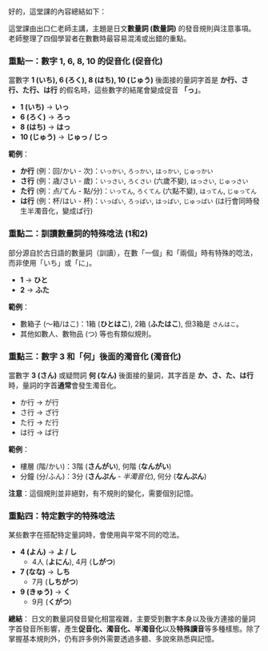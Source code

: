 </br>

好的，這堂課的內容總結如下：

這堂課由出口仁老師主講，主題是日文**數量詞 (数量詞)** 的發音規則與注意事項。老師整理了四個學習者在數數時最容易混淆或出錯的重點。

### **重點一：數字 1, 6, 8, 10 的促音化 (促音化)**

當數字 **1 (いち), 6 (ろく), 8 (はち), 10 (じゅう)** 後面接的量詞字首是 **か行、さ行、た行、は行** 的假名時，這些數字的結尾會變成促音 **「っ」**。

*   **1 (いち)** → **いっ**
*   **6 (ろく)** → **ろっ**
*   **8 (はち)** → **はっ**
*   **10 (じゅう)** → **じゅっ / じっ**

**範例**：
*   **か行** (例：回/かい - 次)：`いっかい`, `ろっかい`, `はっかい`, `じゅっかい`
*   **さ行** (例：歳/さい - 歲)：`いっさい`, `ろくさい` (六歲不變), `はっさい`, `じゅっさい`
*   **た行** (例：点/てん - 點/分)：`いってん`, `ろくてん` (六點不變), `はってん`, `じゅってん`
*   **は行** (例：杯/はい - 杯)：`いっぱい`, `ろっぱい`, `はっぱい`, `じゅっぱい` (は行會同時發生半濁音化，變成ぱ行)

### **重點二：訓讀數量詞的特殊唸法 (1和2)**

部分源自於古日語的數量詞（訓讀），在數「一個」和「兩個」時有特殊的唸法，而非使用「いち」或「に」。

*   **1** → **ひと**
*   **2** → **ふた**

**範例**：
*   數箱子 (～箱/はこ)：1箱 (**ひとはこ**), 2箱 (**ふたはこ**), 但3箱是 `さんはこ`。
*   其他如數人、數物品 (つ) 等也有類似規則。

### **重點三：數字 3 和「何」後面的濁音化 (濁音化)**

當數字 **3 (さん)** 或疑問詞 **何 (なん)** 後面接的量詞，其字首是 **か、さ、た、は行** 時，量詞的字首**通常**會發生濁音化。

*   か行 → が行
*   さ行 → ざ行
*   た行 → だ行
*   は行 → ば行

**範例**：
*   樓層 (階/かい)：3階 (**さんがい**), 何階 (**なんがい**)
*   分鐘 (分/ふん)：3分 (**さんぷん** - *半濁音化*), 何分 (**なんぷん**)

**注意**：這個規則並非絕對，有不規則的變化，需要個別記憶。

### **重點四：特定數字的特殊唸法**

某些數字在搭配特定量詞時，會使用與平常不同的唸法。

*   **4 (よん)** → **よ / し**
    *   4人 (**よにん**), 4月 (**しがつ**)
*   **7 (なな)** → **しち**
    *   7月 (**しちがつ**)
*   **9 (きゅう)** → **く**
    *   9月 (**くがつ**)

**總結**：
日文的數量詞發音變化相當複雜，主要受到數字本身以及後方連接的量詞字首發音所影響，產生**促音化、濁音化、半濁音化**以及**特殊讀音**等多種樣態。除了掌握基本規則外，仍有許多例外需要透過多聽、多說來熟悉與記憶。
</br>
